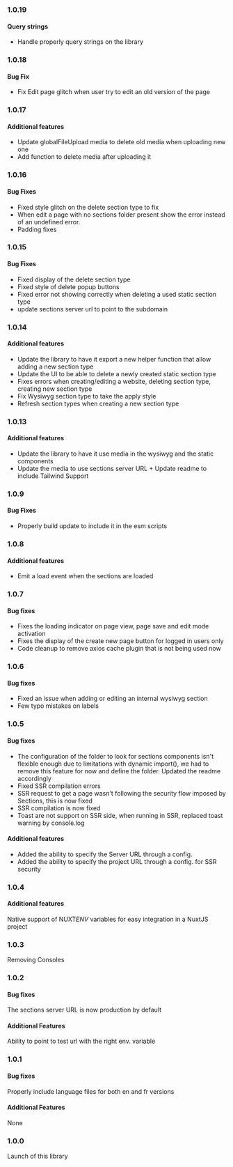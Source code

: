 ### 1.0.19
#### Query strings

- Handle properly query strings on the library

### 1.0.18
#### Bug Fix

- Fix Edit page glitch when user try to edit an old version of the page

### 1.0.17
#### Additional features

- Update globalFileUpload media to delete old media when uploading new one
- Add function to delete media after uploading it

### 1.0.16
#### Bug Fixes

- Fixed style glitch on the delete section type to fix
- When edit a page with no sections folder present show the error instead of an undefined error.
- Padding fixes

### 1.0.15
#### Bug Fixes

- Fixed display of the delete section type
- Fixed style of delete popup buttons
- Fixed error not showing correctly when deleting a used static section type
- update sections server url to point to the subdomain

### 1.0.14
#### Additional features

- Update the library to have it export a new helper function that allow adding a new section type
- Update the UI to be able to delete a newly created static section type 
- Fixes errors when creating/editing a website, deleting section type, creating new section type
- Fix Wysiwyg section type to take the apply style
- Refresh section types when creating a new section type

### 1.0.13 
#### Additional features

- Update the library to have it use media in the wysiwyg and the static components
- Update the media to use sections server URL + Update readme to include Tailwind Support 

### 1.0.9

#### Bug Fixes

- Properly build update to include it in the esm scripts

### 1.0.8

#### Additional features

- Emit a load event when the sections are loaded

### 1.0.7

#### Bug fixes

- Fixes the loading indicator on page view, page save and edit mode activation
- Fixes the display of the create new page button for logged in users only
- Code cleanup to remove axios cache plugin that is not being used now

### 1.0.6

#### Bug fixes

- Fixed an issue when adding or editing an internal wysiwyg section
- Few typo mistakes on labels

### 1.0.5

#### Bug fixes

- The configuration of the folder to look for sections components isn't flexible enough due to limitations with dynamic import(), we had to remove this feature for now and define the folder. Updated the readme accordingly
- Fixed SSR compilation errors
- SSR request to get a page wasn't following the security flow imposed by Sections, this is now fixed
- SSR compilation is now fixed
- Toast are not support on SSR side, when running in SSR, replaced toast warning by console.log

#### Additional features

- Added the ability to specify the Server URL through a config.
- Added the ability to specify the project URL through a config. for SSR security

### 1.0.4

#### Additional features

Native support of NUXT*ENV* variables for easy integration in a NuxtJS project

### 1.0.3

Removing Consoles

### 1.0.2

#### Bug fixes

The sections server URL is now production by default

#### Additional Features

Ability to point to test url with the right env. variable

### 1.0.1

#### Bug fixes

Properly include language files for both en and fr versions

#### Additional Features

None

### 1.0.0

Launch of this library
